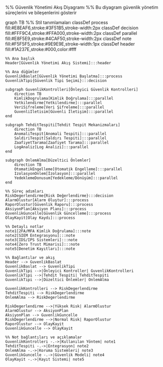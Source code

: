 %% Güvenlik Yönetimi Akış Diyagramı
%% Bu diyagram güvenlik yönetim süreçlerini ve bileşenlerini gösterir

graph TB
    %% Stil tanımlamaları
    classDef process fill:#E8EAF6,stroke:#3F51B5,stroke-width:2px
    classDef decision fill:#FFF9C4,stroke:#FFA000,stroke-width:2px
    classDef parallel fill:#E8F5E9,stroke:#4CAF50,stroke-width:2px
    classDef note fill:#F5F5F5,stroke:#9E9E9E,stroke-width:1px
    classDef header fill:#1A237E,stroke:#000,color:#fff

    %% Ana başlık
    Header[Güvenlik Yönetimi Akış Sistemi]:::header

    %% Ana düğümler
    GuvenlikBaslat[Güvenlik Yönetimi Başlatma]:::process
    GuvenlikTipi{Güvenlik Tipi Seçimi}:::decision
    
    subgraph GuvenlikKontrolleri[Önleyici Güvenlik Kontrolleri]
        direction TB
        KimlikDogrulama[Kimlik Doğrulama]:::parallel
        Yetkilendirme[Yetkilendirme]:::parallel
        VeriSifreleme[Veri Şifreleme]:::parallel
        GuvenliIletisim[Güvenli İletişim]:::parallel
    end

    subgraph TehditTespiti[Tehdit Tespit Mekanizmaları]
        direction TB
        AnomaliTespit[Anomali Tespiti]:::parallel
        SaldiriTespit[Saldırı Tespiti]:::parallel
        ZaafiyetTarama[Zaafiyet Tarama]:::parallel
        LogAnaliz[Log Analizi]:::parallel
    end

    subgraph OnlemAlma[Düzeltici Önlemler]
        direction TB
        OtomatikEngelleme[Otomatik Engelleme]:::parallel
        IzolasyonOnlem[İzolasyon]:::parallel
        YedeklemeDonusum[Yedekleme/Dönüşüm]:::parallel
    end

    %% Süreç adımları
    RiskDegerlendirme{Risk Değerlendirme}:::decision
    AlarmOlustur[Alarm Oluştur]:::process
    RaporOlustur[Güvenlik Raporu]:::process
    AksiyonPlan[Aksiyon Planı]:::process
    GuvenlikGuncelle[Güvenlik Güncelleme]:::process
    OlayKayit[Olay Kaydı]:::process

    %% Detaylı notlar
    note1[2FA/MFA Kimlik Doğrulama]:::note
    note2[SIEM Entegrasyonu]:::note
    note3[IDS/IPS Sistemleri]:::note
    note4[Zero Trust Mimarisi]:::note
    note5[Denetim Kayıtları]:::note

    %% Bağlantılar ve akış
    Header --> GuvenlikBaslat
    GuvenlikBaslat --> GuvenlikTipi
    GuvenlikTipi -->|Önleyici Kontroller| GuvenlikKontrolleri
    GuvenlikTipi -->|Tehdit Tespiti| TehditTespiti
    GuvenlikTipi -->|Düzeltici Önlemler| OnlemAlma
    
    GuvenlikKontrolleri --> RiskDegerlendirme
    TehditTespiti --> RiskDegerlendirme
    OnlemAlma --> RiskDegerlendirme
    
    RiskDegerlendirme -->|Yüksek Risk| AlarmOlustur
    AlarmOlustur --> AksiyonPlan
    AksiyonPlan --> GuvenlikGuncelle
    RiskDegerlendirme -->|Normal Risk| RaporOlustur
    RaporOlustur --> OlayKayit
    GuvenlikGuncelle --> OlayKayit

    %% Not bağlantıları ve açıklamalar
    GuvenlikKontrolleri -.->|Kullanılan Yöntem| note1
    TehditTespiti -.->|Entegrasyon| note2
    OnlemAlma -.->|Koruma Sistemleri| note3
    GuvenlikGuncelle -.->|Güvenlik Modeli| note4
    OlayKayit -.->|Kayıt Sistemi| note5